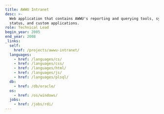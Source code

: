 ```yaml
---
title: AWWU Intranet
desc: >-
  Web application that contains AWWU's reporting and querying tools, systems
  status, and custom applications.
role: Technical Lead
begin_year: 2005
end_year: 2008
_links:
  self:
    href: /projects/awwu-intranet/
  languages:
    - href: /languages/cs/
    - href: /languages/css/
    - href: /languages/html/
    - href: /languages/js/
    - href: /languages/plsql/
  db:
    - href: /db/oracle/
  os:
    - href: /os/windows/
  jobs:
    - href: /jobs/rdi/
---
```

